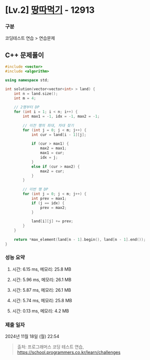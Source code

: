 # [Lv.2] [땅따먹기](https://school.programmers.co.kr/learn/courses/30/lessons/12913?language=cpp) - 12913 

### 구분

코딩테스트 연습 > 연습문제

## C++ 문제풀이

```cpp
#include <vector>
#include <algorithm>

using namespace std;

int solution(vector<vector<int> > land) {
    int n = land.size();
    int m = 4;
    
    // 2행부터 DP
    for (int i = 1; i < n; i++) {
        int max1 = -1, idx = -1, max2 = -1;
        
        // 이전 행의 최대, 차대 찾기
        for (int j = 0; j < m; j++) {
            int cur = land[i - 1][j];
            
            if (cur > max1) {
                max2 = max1;
                max1 = cur;
                idx = j;                
            }
            else if (cur > max2) {
                max2 = cur;
            }
        }
        
        // 이번 행 DP
        for (int j = 0; j < m; j++) {
            int prev = max1;
            if (j == idx) {
                prev = max2;
            }
            
            land[i][j] += prev;
        }
    }
    
    return *max_element(land[n - 1].begin(), land[n - 1].end());
}
```

### 성능 요약

1. 시간: 6.15 ms, 메모리: 25.8 MB

2. 시간: 5.96 ms, 메모리: 26.1 MB
3. 시간: 5.87 ms, 메모리: 26.1 MB
4. 시간: 5.74 ms, 메모리: 25.8 MB
5. 시간: 0.13 ms, 메모리: 4.2 MB

### 제출 일자

2024년 11월 18일 (월) 22:54

> 출처: 프로그래머스 코딩 테스트 연습, https://school.programmers.co.kr/learn/challenges